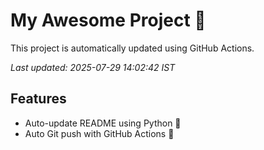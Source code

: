 # My Awesome Project 🚀

This project is automatically updated using GitHub Actions.

_Last updated: 2025-07-29 14:02:42 IST_

## Features
- Auto-update README using Python 🐍
- Auto Git push with GitHub Actions 🤖
